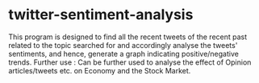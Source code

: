 # twitter-sentiment-analysis
This program is designed to find all the recent tweets of the recent past related to the topic searched for and accordingly analyse the tweets' sentiments, and hence, generate a graph indicating positive/negative trends.
Further use : Can be further used to analyse the effect of Opinion articles/tweets etc. on Economy and the Stock Market.
